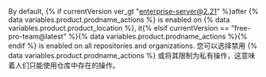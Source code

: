 By default, {% if currentVersion ver_gt "enterprise-server@2.21" %}after {% data variables.product.prodname_actions %} is enabled on {% data variables.product.product_location %}, it{% elsif currentVersion == "free-pro-team@latest" %}{% data variables.product.prodname_actions %}{% endif %} is enabled on all repositories and organizations. 您可以选择禁用 {% data variables.product.prodname_actions %} 或将其限制为私有操作，这意味着人们只能使用仓库中存在的操作。
